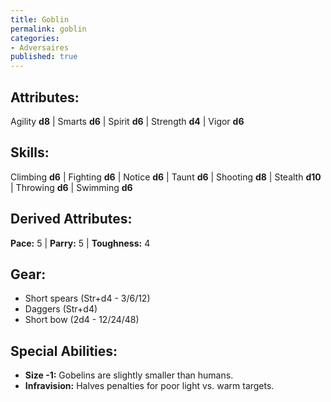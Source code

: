 ```yaml
---
title: Goblin
permalink: goblin
categories:
- Adversaires
published: true
---
```


## Attributes:
Agility **d8** | Smarts **d6** | Spirit **d6** | Strength **d4** | Vigor **d6**

## Skills:
Climbing **d6** | Fighting **d6** | Notice **d6** | Taunt **d6** | Shooting **d8** | Stealth **d10** | Throwing **d6** | Swimming **d6**

## Derived Attributes:
**Pace:** 5 | **Parry:** 5 | **Toughness:** 4

## Gear:
- Short spears (Str+d4 - 3/6/12)
- Daggers (Str+d4)
- Short bow (2d4 - 12/24/48)

## Special Abilities:
- **Size -1:** Gobelins are slightly smaller than humans.
- **Infravision:** Halves penalties for poor light vs. warm targets.
